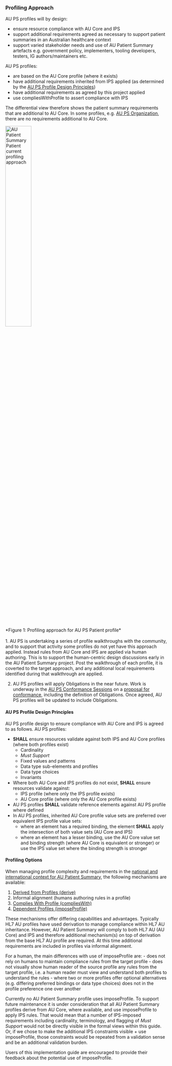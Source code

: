 ### Profiling Approach
AU PS profiles will by design:
* ensure resource compliance with AU Core and IPS
* support additional requirements agreed as necessary to support patient summaries in an Australian healthcare context
* support varied stakeholder needs and use of AU Patient Summary artefacts e.g. government policy, implementers, tooling developers, testers, IG authors/maintainers etc.

AU PS profiles:
* are based on the AU Core profile (where it exists) 
* have additional requirements inherited from IPS applied (as determined by the [AU PS Profile Design Principles](general-guidance.html#au-ps-profile-design-principles)) 
* have additional requirements as agreed by this project applied
* use compliesWithProfile to assert compliance with IPS

The differential view therefore shows the patient summary requirements that are additional to AU Core. In some profiles, e.g. [AU PS Organization](StructureDefinition-au-ps-organization.html), there are no requirements additional to AU Core.

<div> 
    <img src="aupspatient-profilingapproach.png" alt="AU Patient Summary Patient current profiling approach" style="width:40%"/>
  </div>
*Figure 1: Profiling approach for AU PS Patient profile*
<br/><br/>

<div class="stu-note" markdown="1">
1. AU PS is undertaking a series of profile walkthroughs with the community, and to support that activity some profiles do not yet have this approach applied. Instead rules from AU Core and IPS are applied via human authoring. This is to support the human-centric design discussions early in the AU Patient Summary project. Post the walkthrough of each profile, it is coverted to the target approach, and any additional local requirements identified during that walkthrough are applied.

2. AU PS profiles will apply Obligations in the near future. Work is underway in the [AU PS Conformance Sessions](https://confluence.hl7.org/spaces/HAFWG/pages/345082204/AU+Patient+Summary+Conformance+Sessions) on a [proposal for conformance](https://confluence.hl7.org/spaces/HAFWG/pages/345545963/AU+PS+Conformance+Requirements), including the definition of Obligations. Once agreed, AU PS profiles will be updated to include Obligations.
</div><!-- stu-note -->


#### AU PS Profile Design Principles

 AU PS profile design to ensure compliance with AU Core and IPS is agreed to as follows. AU PS profiles:
* **SHALL** ensure resources validate against both IPS and AU Core profiles (where both profiles exist)
   - Cardinality
   - *Must Support*
   - Fixed values and patterns
   - Data type sub-elements and profiles
   - Data type choices
   - Invariants
* Where both AU Core and IPS profiles do not exist, **SHALL** ensure resources validate against:
   * IPS profile (where only the IPS profile exists)
   * AU Core profile (where only the AU Core profile exists)
* AU PS profiles **SHALL** validate reference elements against AU PS profile where defined
* In AU PS profiles, inherited AU Core profile value sets are preferred over equivalent IPS profile value sets:
   - where an element has a required binding, the element **SHALL** apply the intersection of both value sets (AU Core and IPS)
   - where an element has a lesser binding, use the AU Core value set and binding strength (where AU Core is equivalent or stronger) or use the IPS value set where the binding strength is stronger

#### Profiling Options

When managing profile complexity and requirements in the [national and international context for AU Patient Summary](relationship.html#relationship-to-aucdi-and-other-igs), the following mechanisms are available:
1. [Derived from Profiles (derive)](https://build.fhir.org/structuredefinition-definitions.html#StructureDefinition.baseDefinition)
1. Informal alignment (humans authoring rules in a profile)
1. [Complies With Profile (compliesWith)](https://hl7.org/fhir/extensions/StructureDefinition-structuredefinition-compliesWithProfile.html)
1. [Dependent Profiles (imposeProfile)](https://hl7.org/fhir/extensions/StructureDefinition-structuredefinition-imposeProfile.html)

These mechanisms offer differing capabilities and advantages. Typically HL7 AU profiles have used derivation to manage compliance within HL7 AU inheritance. However, AU Patient Summary will comply to both HL7 AU (AU Core) and IPS and therefore additional mechanism(s) on top of derivation from the base HL7 AU profile are required. At this time additional requirements are included in profiles via informal alignment.

<div class="stu-note" markdown="1">
For a human, the main differences with use of imposeProfile are:
- does not rely on humans to maintain compliance rules from the target profile
- does not visually show human reader of the source profile any rules from the target profile, i.e. a human reader must view and understand both profiles to understand the rules
- where two or more profiles offer optional alternatives (e.g. differing preferred bindings or data type choices) does not in the profile preference one over another

Currently no AU Patient Summary profile uses imposeProfile. To support future maintenance it is under consideration that all AU Patient Summary profiles derive from AU Core, where available, and use imposeProfile to apply IPS rules. That would mean that a number of IPS-imposed requirements including cardinality, terminology, and flagging of <i>Must Support</i> would not be directly visible in the formal views within this guide. Or, if we chose to make the additional IPS constraints visible + use imposeProfile, those constraints would be repeated from a validation sense and be an additional validation burden.

Users of this implementation guide are encouraged to provide their feedback about the potential use of imposeProfile.
</div><!-- stu-note -->
